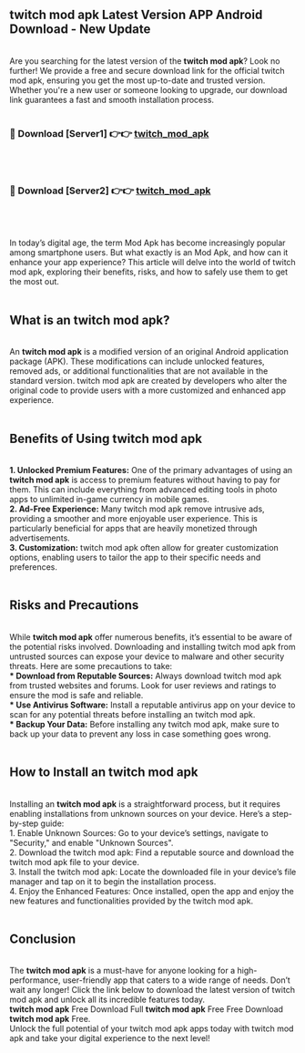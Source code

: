 ## twitch mod apk Latest Version APP Android Download - New Update
<br>
Are you searching for the latest version of the <strong>twitch mod apk</strong>? Look no further! We provide a free and secure download link for the official twitch mod apk, ensuring you get the most up-to-date and trusted version. Whether you're a new user or someone looking to upgrade, our download link guarantees a fast and smooth installation process.
<br>
<br>
<h3>🔴 Download [Server1] 👉👉 <a href="https://modyolo.store/twitch+mod+apk">twitch_mod_apk</a></h3><br>
<br>
<h3>🔴 Download [Server2] 👉👉 <a href="https://modyolo.store/twitch+mod+apk">twitch_mod_apk</a></h3><br>
<br>
<br>
In today’s digital age, the term Mod Apk has become increasingly popular among smartphone users. But what exactly is an Mod Apk, and how can it enhance your app experience? This article will delve into the world of twitch mod apk, exploring their benefits, risks, and how to safely use them to get the most out.
<br>
<br>
<h2>What is an twitch mod apk?</h2>
<br>
An <strong>twitch mod apk</strong> is a modified version of an original Android application package (APK). These modifications can include unlocked features, removed ads, or additional functionalities that are not available in the standard version. twitch mod apk are created by developers who alter the original code to provide users with a more customized and enhanced app experience.
<br>
<br>
<h2>Benefits of Using twitch mod apk</h2>
<br>
<strong> 1. Unlocked Premium Features:</strong> One of the primary advantages of using an <strong>twitch mod apk</strong> is access to premium features without having to pay for them. This can include everything from advanced editing tools in photo apps to unlimited in-game currency in mobile games.
<br>
<strong> 2. Ad-Free Experience:</strong> Many twitch mod apk remove intrusive ads, providing a smoother and more enjoyable user experience. This is particularly beneficial for apps that are heavily monetized through advertisements.
<br>
<strong> 3. Customization:</strong> twitch mod apk often allow for greater customization options, enabling users to tailor the app to their specific needs and preferences.
<br>
<br>
<h2>Risks and Precautions</h2>
<br>
While <strong>twitch mod apk</strong> offer numerous benefits, it’s essential to be aware of the potential risks involved. Downloading and installing twitch mod apk from untrusted sources can expose your device to malware and other security threats. Here are some precautions to take:
<br>
<strong> * Download from Reputable Sources:</strong> Always download twitch mod apk from trusted websites and forums. Look for user reviews and ratings to ensure the mod is safe and reliable.
<br>
<strong> * Use Antivirus Software:</strong> Install a reputable antivirus app on your device to scan for any potential threats before installing an twitch mod apk.
<br>
<strong> * Backup Your Data:</strong> Before installing any twitch mod apk, make sure to back up your data to prevent any loss in case something goes wrong.
<br>
<br>
<h2>How to Install an twitch mod apk</h2>
<br>
Installing an <strong>twitch mod apk</strong> is a straightforward process, but it requires enabling installations from unknown sources on your device. Here’s a step-by-step guide:
<br>
 1. Enable Unknown Sources: Go to your device’s settings, navigate to "Security," and enable "Unknown Sources".
<br>
 2. Download the twitch mod apk: Find a reputable source and download the twitch mod apk file to your device.
<br>
 3. Install the twitch mod apk: Locate the downloaded file in your device’s file manager and tap on it to begin the installation process.
<br>
 4. Enjoy the Enhanced Features: Once installed, open the app and enjoy the new features and functionalities provided by the twitch mod apk.
<br>
<br>
<h2><strong>Conclusion</strong></h2>
<br>
The <strong>twitch mod apk</strong> is a must-have for anyone looking for a high-performance, user-friendly app that caters to a wide range of needs. Don’t wait any longer! Click the link below to download the latest version of twitch mod apk and unlock all its incredible features today.
<br>
<strong>twitch mod apk</strong> Free Download Full <strong>twitch mod apk</strong> Free Free Download <strong>twitch mod apk</strong> Free.
<br>
Unlock the full potential of your twitch mod apk apps today with twitch mod apk and take your digital experience to the next level!